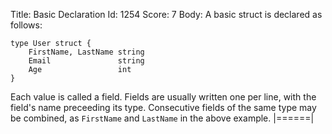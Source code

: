 Title: Basic Declaration
Id: 1254
Score: 7
Body:
A basic struct is declared as follows:

    type User struct {
        FirstName, LastName string
        Email               string
        Age                 int
    }

Each value is called a field. Fields are usually written one per line, with the field's name preceeding its type. Consecutive fields of the same type may be combined, as `FirstName` and `LastName` in the above example.
|======|
